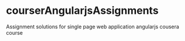 # courserAngularjsAssignments
Assignment solutions for single page web application angularjs cousera course
